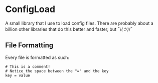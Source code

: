 # ConfigLoad
A small library that I use to load config files. There are probably about a billion other libraries that do this better and faster, but  ¯\\_(ツ)_/¯

## File Formatting
Every file is formatted as such: 
```
# This is a comment!
# Notice the space between the "=" and the key
key = value
```
